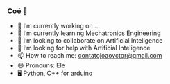 ### Coé 👋

- 🔭 I’m currently working on ...
- 🌱 I’m currently learning Mechatronics Engineering
- 👯 I’m looking to collaborate on Artificial Inteligence
- 🤔 I’m looking for help with Artificial Inteligence
- 📫 How to reach me: contatojoaovctor@gmail.com
- 😄 Pronouns: Ele
- 🖥 Python, C++ for arduino

